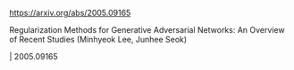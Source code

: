 https://arxiv.org/abs/2005.09165

Regularization Methods for Generative Adversarial Networks: An Overview of Recent Studies (Minhyeok Lee, Junhee Seok)

| 2005.09165